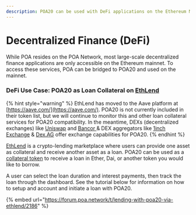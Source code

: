```yaml
---
description: POA20 can be used with DeFi applications on the Ethereum Mainnet
---
```


# Decentralized Finance \(DeFi\)

While POA resides on the POA Network, most large-scale decentralized finance applications are only accessible on the Ethereum mainnet. To access these services, POA can be bridged to POA20 and used on the mainnet.

### DeFi Use Case: POA20 as Loan Collateral on [EthLend](https://ethlend.io/)

{% hint style="warning" %}
EthLend has moved to the Aave platform at  [https://aave.com/](https://aave.com/). POA20 is not currently included in their token list, but we will continue to monitor this and other loan collateral services for POA20 compatibility. In the meantime,  DEXs \(decentralized exchanges\) like [Uniswap](https://uniswap.exchange/swap) and [Bancor ](https://www.bancor.network/)& DEX aggregators like [1inch Exchange](https://1inch.exchange/) & [Dex.AG](https://dex.ag/) offer exchange capabilities for POA20.
{% endhint %}

[EthLend](https://ethlend.io/) is a crypto-lending marketplace where users can provide one asset as collateral and receive another asset as a loan. POA20 can be used as a [collateral token](../for-users/use-cases-of-poa-token/collateral-token.md) to receive a loan in Ether, Dai, or another token you would like to borrow.

A user can select the loan duration and interest payments, then track the loan  through the dashboard. See the tutorial below for information on how to setup and account and initiate a loan with POA20.

{% embed url="https://forum.poa.network/t/lending-with-poa20-via-ethlend/2186" %}



